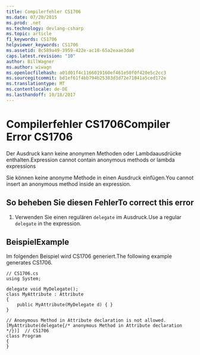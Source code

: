 ```yaml
---
title: Compilerfehler CS1706
ms.date: 07/20/2015
ms.prod: .net
ms.technology: devlang-csharp
ms.topic: article
f1_keywords: CS1706
helpviewer_keywords: CS1706
ms.assetid: 8c589a49-3959-422e-ac18-65a2eaae3da0
caps.latest.revision: "10"
author: BillWagner
ms.author: wiwagn
ms.openlocfilehash: a01d01f4c1166019160ef461e50f0f420e5c2cc3
ms.sourcegitcommit: bd1ef61f4bb794b25383d3d72e71041a5ced172e
ms.translationtype: MT
ms.contentlocale: de-DE
ms.lasthandoff: 10/18/2017
---
```

# <a name="compiler-error-cs1706"></a><span data-ttu-id="8cb5c-102">Compilerfehler CS1706</span><span class="sxs-lookup"><span data-stu-id="8cb5c-102">Compiler Error CS1706</span></span>
<span data-ttu-id="8cb5c-103">Der Ausdruck kann keine anonymen Methoden oder Lambdaausdrücke enthalten.</span><span class="sxs-lookup"><span data-stu-id="8cb5c-103">Expression cannot contain anonymous methods  or lambda expressions</span></span>  
  
 <span data-ttu-id="8cb5c-104">Sie können keine anonyme Methode in einen Ausdruck einfügen.</span><span class="sxs-lookup"><span data-stu-id="8cb5c-104">You cannot insert an anonymous method inside an expression.</span></span>  
  
## <a name="to-correct-this-error"></a><span data-ttu-id="8cb5c-105">So beheben Sie diesen Fehler</span><span class="sxs-lookup"><span data-stu-id="8cb5c-105">To correct this error</span></span>  
  
1.  <span data-ttu-id="8cb5c-106">Verwenden Sie einen regulären `delegate` im Ausdruck.</span><span class="sxs-lookup"><span data-stu-id="8cb5c-106">Use a regular `delegate` in the expression.</span></span>  
  
## <a name="example"></a><span data-ttu-id="8cb5c-107">Beispiel</span><span class="sxs-lookup"><span data-stu-id="8cb5c-107">Example</span></span>  
 <span data-ttu-id="8cb5c-108">Im folgenden Beispiel wird CS1706 generiert.</span><span class="sxs-lookup"><span data-stu-id="8cb5c-108">The following example generates CS1706.</span></span>  
  
```  
// CS1706.cs  
using System;  
  
delegate void MyDelegate();  
class MyAttribute : Attribute  
{  
    public MyAttribute(MyDelegate d) { }  
}  
  
// Anonymous Method in Attribute declaration is not allowed.  
[MyAttribute(delegate{/* anonymous Method in Attribute declaration */})]  // CS1706  
class Program  
{  
}  
```
